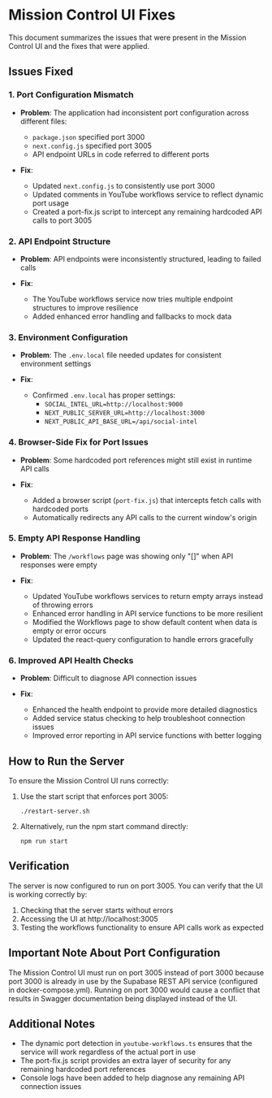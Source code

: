 # Mission Control UI Fixes

This document summarizes the issues that were present in the Mission Control UI and the fixes that were applied.

## Issues Fixed

### 1. Port Configuration Mismatch
- **Problem**: The application had inconsistent port configuration across different files:
  - `package.json` specified port 3000
  - `next.config.js` specified port 3005
  - API endpoint URLs in code referred to different ports
  
- **Fix**:
  - Updated `next.config.js` to consistently use port 3000
  - Updated comments in YouTube workflows service to reflect dynamic port usage
  - Created a port-fix.js script to intercept any remaining hardcoded API calls to port 3005

### 2. API Endpoint Structure
- **Problem**: API endpoints were inconsistently structured, leading to failed calls
  
- **Fix**:
  - The YouTube workflows service now tries multiple endpoint structures to improve resilience
  - Added enhanced error handling and fallbacks to mock data

### 3. Environment Configuration
- **Problem**: The `.env.local` file needed updates for consistent environment settings
  
- **Fix**:
  - Confirmed `.env.local` has proper settings:
    - `SOCIAL_INTEL_URL=http://localhost:9000`
    - `NEXT_PUBLIC_SERVER_URL=http://localhost:3000`
    - `NEXT_PUBLIC_API_BASE_URL=/api/social-intel`

### 4. Browser-Side Fix for Port Issues
- **Problem**: Some hardcoded port references might still exist in runtime API calls
  
- **Fix**:
  - Added a browser script (`port-fix.js`) that intercepts fetch calls with hardcoded ports
  - Automatically redirects any API calls to the current window's origin

### 5. Empty API Response Handling
- **Problem**: The `/workflows` page was showing only "[]" when API responses were empty
  
- **Fix**:
  - Updated YouTube workflows services to return empty arrays instead of throwing errors
  - Enhanced error handling in API service functions to be more resilient
  - Modified the Workflows page to show default content when data is empty or error occurs
  - Updated the react-query configuration to handle errors gracefully

### 6. Improved API Health Checks
- **Problem**: Difficult to diagnose API connection issues
  
- **Fix**:
  - Enhanced the health endpoint to provide more detailed diagnostics
  - Added service status checking to help troubleshoot connection issues
  - Improved error reporting in API service functions with better logging

## How to Run the Server

To ensure the Mission Control UI runs correctly:

1. Use the start script that enforces port 3005:
   ```
   ./restart-server.sh
   ```
   
2. Alternatively, run the npm start command directly:
   ```
   npm run start
   ```

## Verification

The server is now configured to run on port 3005. You can verify that the UI is working correctly by:

1. Checking that the server starts without errors
2. Accessing the UI at http://localhost:3005
3. Testing the workflows functionality to ensure API calls work as expected

## Important Note About Port Configuration

The Mission Control UI must run on port 3005 instead of port 3000 because port 3000 is already in use by the Supabase REST API service (configured in docker-compose.yml). Running on port 3000 would cause a conflict that results in Swagger documentation being displayed instead of the UI.

## Additional Notes

- The dynamic port detection in `youtube-workflows.ts` ensures that the service will work regardless of the actual port in use
- The port-fix.js script provides an extra layer of security for any remaining hardcoded port references
- Console logs have been added to help diagnose any remaining API connection issues